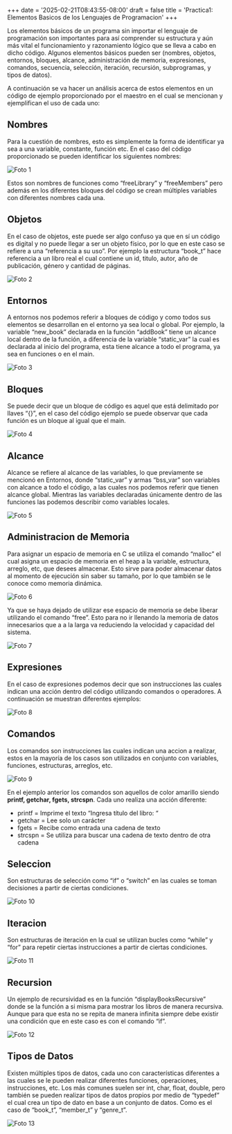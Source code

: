 +++
date = '2025-02-21T08:43:55-08:00'
draft = false
title = 'Practica1: Elementos Basicos de los Lenguajes de Programacion'
+++

<!-- Esto es un comentario -->

Los elementos básicos de un programa sin importar el lenguaje de programación
son importantes para así comprender su estructura y aún más vital el
funcionamiento y razonamiento lógico que se lleva a cabo en dicho código. Algunos
elementos básicos pueden ser (nombres, objetos, entornos, bloques, alcance,
administración de memoria, expresiones, comandos, secuencia, selección, iteración,
recursión, subprogramas, y tipos de datos).

A continuación se va hacer un análisis acerca de estos elementos en un código de
ejemplo proporcionado por el maestro en el cual se mencionan y ejemplifican el uso
de cada uno:

## Nombres

Para la cuestión de nombres, esto es simplemente la forma de identificar ya sea a
una variable, constante, función etc. En el caso del código proporcionado se pueden
identificar los siguientes nombres:

![Foto 1](/p1_png1.png)

Estos son nombres de funciones como “freeLibrary” y “freeMembers” pero además
en los diferentes bloques del código se crean múltiples variables con diferentes
nombres cada una.

## Objetos

En el caso de objetos, este puede ser algo confuso ya que en sí un código es digital
y no puede llegar a ser un objeto físico, por lo que en este caso se refiere a una
“referencia a su uso”. Por ejemplo la estructura “book_t” hace referencia a un libro
real el cual contiene un id, titulo, autor, año de publicación, género y cantidad de
páginas.

![Foto 2](/p1_png2.png)

## Entornos

A entornos nos podemos referir a bloques de código y como todos sus elementos se
desarrollan en el entorno ya sea local o global. Por ejemplo, la variable “new_book”
declarada en la función “addBook” tiene un alcance local dentro de la función, a
diferencia de la variable “static_var” la cual es declarada al inicio del programa, esta
tiene alcance a todo el programa, ya sea en funciones o en el main.

![Foto 3](/p1_png3.png)

## Bloques

Se puede decir que un bloque de código es aquel que está delimitado por llaves “{}”,
en el caso del código ejemplo se puede observar que cada función es un bloque al
igual que el main. 

![Foto 4](/p1_png4.png)

## Alcance

Alcance se refiere al alcance de las variables, lo que previamente se mencionó en
Entornos, donde “static_var” y armas “bss_var” son variables con alcance a todo el
código, a las cuales nos podemos referir que tienen alcance global. Mientras las
variables declaradas únicamente dentro de las funciones las podemos describir
como variables locales.

![Foto 5](/p1_png5.png)

## Administracion de Memoria

Para asignar un espacio de memoria en C se utiliza el comando “malloc” el cual
asigna un espacio de memoria en el heap a la variable, estructura, arreglo, etc, que
desees almacenar. Esto sirve para poder almacenar datos al momento de ejecución
sin saber su tamaño, por lo que también se le conoce como memoria dinámica.

![Foto 6](/p1_png6.png)

Ya que se haya dejado de utilizar ese espacio de memoria se debe liberar utilizando
el comando “free”. Esto para no ir llenando la memoria de datos innecesarios que a
a la larga va reduciendo la velocidad y capacidad del sistema.

![Foto 7](/p1_png7.png)

## Expresiones

En el caso de expresiones podemos decir que son instrucciones las cuales indican
una acción dentro del código utilizando comandos o operadores. A continuación se
muestran diferentes ejemplos:

![Foto 8](/p1_png8.png)

## Comandos

Los comandos son instrucciones las cuales indican una accion a realizar, estos en la
mayoría de los casos son utilizados en conjunto con variables, funciones,
estructuras, arreglos, etc.

![Foto 9](/p1_png9.png)

En el ejemplo anterior los comandos son aquellos de color amarillo siendo **printf,
getchar, fgets, strcspn**. Cada uno realiza una acción diferente:

* printf = Imprime el texto “Ingresa título del libro: “
* getchar = Lee solo un carácter
* fgets = Recibe como entrada una cadena de texto
* strcspn = Se utiliza para buscar una cadena de texto dentro de otra cadena

## Seleccion

Son estructuras de selección como “if” o “switch” en las cuales se toman decisiones
a partir de ciertas condiciones.

![Foto 10](/images/p1_png10.png)

## Iteracion

Son estructuras de iteración en la cual se utilizan bucles como “while” y “for” para
repetir ciertas instrucciones a partir de ciertas condiciones.

![Foto 11](/images/p1_png11.png)

## Recursion

Un ejemplo de recursividad es en la función “displayBooksRecursive” donde se la
función a si misma para mostrar los libros de manera recursiva. Aunque para que
esta no se repita de manera infinita siempre debe existir una condición que en este
caso es con el comando “if”.

![Foto 12](/images/p1_png12.png)

## Tipos de Datos

Existen múltiples tipos de datos, cada uno con características diferentes a las cuales
se le pueden realizar diferentes funciones, operaciones, instrucciones, etc. Los más
comunes suelen ser int, char, float, double, pero también se pueden realizar tipos de
datos propios por medio de “typedef” el cual crea un tipo de dato en base a un
conjunto de datos. Como es el caso de “book_t”, “member_t” y “genre_t”.

![Foto 13](/images/p1_png13.png)
